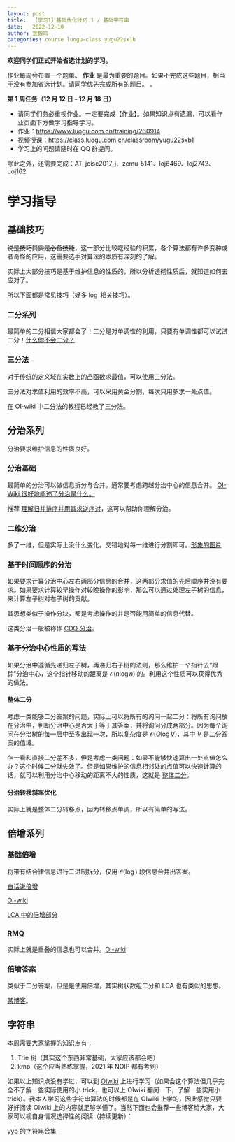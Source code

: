 ```yaml
---
layout: post
title:  【学习1】基础优化技巧 1 / 基础字符串
date:   2022-12-10
author: 宣毅鸣
categories: course luogu-class yugu22sx1b
---
```


**欢迎同学们正式开始省选计划的学习。**

作业每周会布置一个题单。 **作业** 是最为重要的题目。如果不完成这些题目，相当于没有参加省选计划。请同学优先完成所有的题目。 。

**第 1 周任务（12 月 12 日 - 12 月 18 日）**

* 请同学们务必重视作业。一定要完成【作业】。如果知识点有遗漏，可以看作业页面下方做学习指导学习。
* 作业：https://www.luogu.com.cn/training/260914
* 视频授课：https://class.luogu.com.cn/classroom/yugu22sxb1
* 学习上的问题请随时在 QQ 群提问。

除此之外，还需要完成：AT_joisc2017_j、zcmu-5141、loj6469、loj2742、uoj162

# 学习指导

## 基础技巧

~~说是技巧其实是必备技能~~，这一部分比较吃经验的积累，各个算法都有许多变种或者奇怪的应用，这需要选手对算法的本质有深刻的了解。

实际上大部分技巧是基于维护信息的性质的，所以分析透彻性质后，就知道如何去应对了。

所以下面都是常见技巧（好多 $\log$ 相关技巧）。

### 二分系列

最简单的二分相信大家都会了！二分是对单调性的利用，只要有单调性都可以试试二分！[什么你不会二分？](https://oi-wiki.org/basic/binary/)

### 三分法

对于传统的定义域在实数上的凸函数求最值，可以使用三分法。

三分法对求值利用的效率不高，可以采用黄金分割，每次只用多求一处点值。

在 OI-wiki 中二分法的教程已经教了三分法。

## 分治系列

分治要求维护信息的性质良好。

### 分治基础

最简单的分治可以做信息拆分与合并。通常要考虑跨越分治中心的信息合并。 [OI-Wiki 很好地阐述了分治是什么。](https://oi-wiki.org/basic/divide-and-conquer/)

推荐 [理解归并排序并用其求逆序对](https://oi-wiki.org/basic/merge-sort/)，这可以帮助你理解分治。

### 二维分治

多了一维，但是实际上没什么变化。交错地对每一维进行分割即可。[形象的图片](https://blog.csdn.net/bpdwn2017/article/details/82014661)

### 基于时间顺序的分治

如果要求计算分治中心左右两部分信息的合并，这两部分求值的先后顺序并没有要求。如果要求计算较早操作对较晚操作的影响，那么可以通过处理左子树的信息，来计算左子树对右子树的贡献。

其思想类似于操作分块，都是考虑操作的并是否能用简单的信息代替。

这类分治一般被称作 [CDQ 分治](https://oi-wiki.org/misc/cdq-divide/)。

### 基于分治中心性质的写法
如果分治中遵循先递归左子树，再递归右子树的法则，那么维护一个指针去“跟踪”分治中心，这个指针移动的距离是 $\mathcal O(n \log n)$ 的。利用这个性质可以获得优秀的做法。

#### 整体二分

考虑一类能够二分答案的问题，实际上可以将所有的询问一起二分：将所有询问放在分治中，判断分治中心是否大于等于其答案，并将询问分成两部分。因为每个询问在分治树的每一层中至多出现一次，所以复杂度是 $\mathcal O(Q \log V)$，其中 $V$ 是二分答案的值域。

乍一看和直接二分差不多，但是考虑一类问题：如果不能够快速算出一处点值怎么办？这个时候二分就失效了。但是如果维护的信息相邻处的点值可以快速计算的话，就可以利用分治中心移动的距离不大的性质，这就是 [整体二分](https://oi-wiki.org/misc/parallel-binsearch/)。

#### 分治转移斜率优化

实际上就是整体二分转移点，因为转移点单调，所以有简单的写法。

## 倍增系列

### 基础倍增

将带有结合律信息进行二进制拆分，仅用 $\mathcal O(\log)$ 段信息合并出答案。

[白话说倍增](https://blog.csdn.net/jarjingx/article/details/8180560)

[OI-wiki](https://oi-wiki.org/basic/binary-lifting/)

[LCA 中的倍增部分](https://oi-wiki.org/graph/lca/)

### RMQ

实际上就是重叠的信息也可以合并。[OI-wiki](https://oi-wiki.org/ds/sparse-table/)

### 倍增答案

类似于二分答案，但是是使用倍增，其实树状数组二分和 LCA 也有类似的思想。

[某博客](https://www.cnblogs.com/cervusy/p/9609213.html)。

## 字符串

本周需要大家掌握的知识点有：

1. Trie 树（其实这个东西非常基础，大家应该都会吧）
2. kmp（这个应当熟练掌握，2021 年 NOIP 都有考到）

如果以上知识点没有学过，可以到 [OIwiki](https://oi-wiki.org/string/) 上进行学习（如果会这个算法但几乎完全不了解一些实际使用的小 trick，也可以上 OIwiki 翻阅一下，了解一些实用小 trick）。我本人学习这些字符串算法的时候都是在 OIwiki 上学的，因此感觉只要好好阅读 OIwiki 上的内容就足够学懂了。当然下面也会推荐一些博客给大家，大家可以视自身情况选择性的阅读（持续更新）：

[yyb 的字符串合集](https://www.cnblogs.com/cjyyb/p/10185074.html)